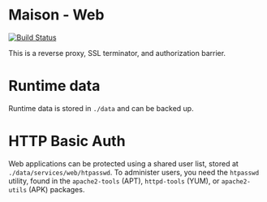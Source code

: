 # Maison - Web

[![Build Status](https://travis-ci.org/bartfeenstra/maison-web.svg?branch=master)](https://travis-ci.org/bartfeenstra/maison-web)

This is a reverse proxy, SSL terminator, and authorization barrier.

# Runtime data
Runtime data is stored in `./data` and can be backed up.

# HTTP Basic Auth
Web applications can be protected using a shared user list, stored at `./data/services/web/htpasswd`. To administer
users, you need the `htpasswd ` utility, found in the `apache2-tools` (APT), `httpd-tools` (YUM), or `apache2-utils`
(APK) packages.

